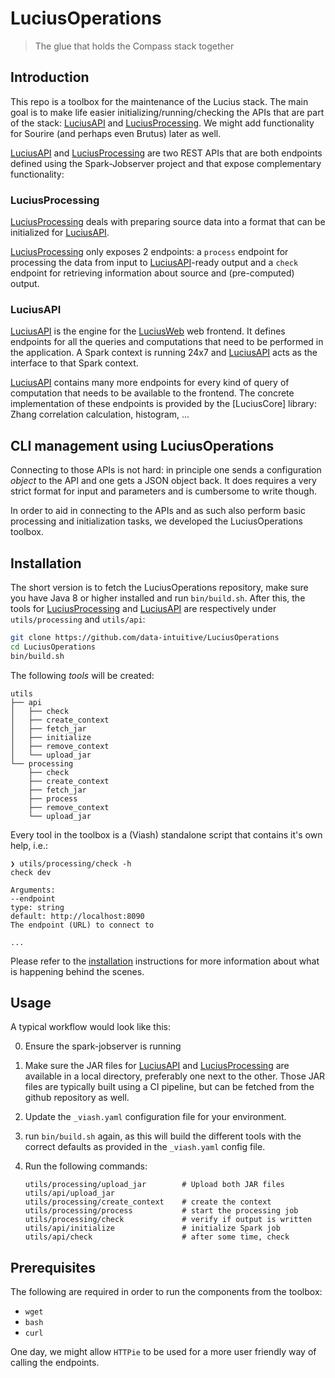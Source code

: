 # LuciusOperations

> The glue that holds the Compass stack together

## Introduction

This repo is a toolbox for the maintenance of the Lucius stack. The main goal is to make life easier initializing/running/checking the APIs that are part of the stack: [LuciusAPI] and [LuciusProcessing]. We might add functionality for Sourire (and perhaps even Brutus) later as well.

[LuciusAPI] and [LuciusProcessing] are two REST APIs that are both endpoints defined using the Spark-Jobserver project and that expose complementary functionality:

### LuciusProcessing

[LuciusProcessing] deals with preparing source data into a format that can be initialized for [LuciusAPI].

[LuciusProcessing] only exposes 2 endpoints: a `process` endpoint for processing the data from input to [LuciusAPI]-ready output and a `check` endpoint for retrieving information about source and (pre-computed) output.

### LuciusAPI

[LuciusAPI] is the engine for the [LuciusWeb](https://github.com/data-intuitive/LuciusWeb) web frontend. It defines endpoints for all the queries and computations that need to be performed in the application. A Spark context is running 24x7 and [LuciusAPI] acts as the interface to that Spark context.

[LuciusAPI] contains many more endpoints for every kind of query of computation that needs to be available to the frontend. The concrete implementation of these endpoints is provided by the [LuciusCore] library: Zhang correlation calculation, histogram, ...

## CLI management using LuciusOperations

Connecting to those APIs is not hard: in principle one sends a configuration _object_ to the API and one gets a JSON object back. It does requires a very strict format for input and parameters and is cumbersome to write though.

In order to aid in connecting to the APIs and as such also perform basic processing and initialization tasks, we developed the LuciusOperations toolbox.

## Installation

The short version is to fetch the LuciusOperations repository, make sure you have Java 8 or higher installed and run `bin/build.sh`. After this, the tools for [LuciusProcessing] and [LuciusAPI] are respectively under `utils/processing` and `utils/api`:

```sh
git clone https://github.com/data-intuitive/LuciusOperations
cd LuciusOperations
bin/build.sh
```

The following _tools_ will be created:

```
utils
├── api
│   ├── check
│   ├── create_context
│   ├── fetch_jar
│   ├── initialize
│   ├── remove_context
│   └── upload_jar
└── processing
    ├── check
    ├── create_context
    ├── fetch_jar
    ├── process
    ├── remove_context
    └── upload_jar
```

Every tool in the toolbox is a (Viash) standalone script that contains it's own help, i.e.:

```
❯ utils/processing/check -h
check dev

Arguments:
--endpoint
type: string
default: http://localhost:8090
The endpoint (URL) to connect to

...
```

Please refer to the [installation](installation.qmd) instructions for more information about what is happening behind the scenes.

## Usage

A typical workflow would look like this:

0. Ensure the spark-jobserver is running

1. Make sure the JAR files for [LuciusAPI] and [LuciusProcessing] are available in a local directory, preferably one next to the other. Those JAR files are typically built using a CI pipeline, but can be fetched from the github repository as well.

2. Update the `_viash.yaml` configuration file for your environment.

3. run `bin/build.sh` again, as this will build the different tools with the correct defaults as provided in the `_viash.yaml` config file.

4. Run the following commands:

    ```
    utils/processing/upload_jar        # Upload both JAR files
    utils/api/upload_jar               
    utils/processing/create_context    # create the context
    utils/processing/process           # start the processing job
    utils/processing/check             # verify if output is written
    utils/api/initialize               # initialize Spark job
    utils/api/check                    # after some time, check
    ```

## Prerequisites

The following are required in order to run the components from the toolbox:

- `wget`
- `bash`
- `curl`

One day, we might allow `HTTPie` to be used for a more user friendly way of calling the endpoints.

[LuciusAPI]: https://github.com/data-intuitive/LuciusAPI
[LuciusWeb]: https://github.com/data-intuitive/LuciusWeb
[LuciusProcessing]: https://github.com/data-intuitive/LuciusProcessing
[LuciusOperations]: https://github.com/data-intuitive/LuciusOperations
